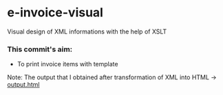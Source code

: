 # e-invoice-visual
Visual design of XML informations with the help of XSLT

### **This commit's aim**:
*  To print invoice items with template
	
Note: 
The output that I obtained after transformation of XML into HTML -> [output.html](output.html)

